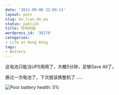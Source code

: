 ```yaml
---
date: '2011-09-08 22:09:11'
layout: post
slug: ke_lian_de_wa
status: publish
title: 可怜的娃
wordpress_id: '38170'
categories:
- Life at Hong Kong
tags:
- Battery
---
```


这电池只能当UPS用用了，大概5分钟，足够Save All了。

换过一次电池了，下次就该换整机了……


![Poor battery health: 5%](http://qingpei.me/wordpress/wp-content/uploads/2011/09/poorbattery.png)



